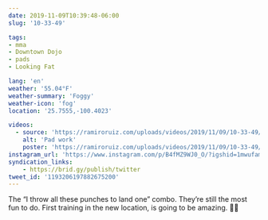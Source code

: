 ```yaml
---
date: 2019-11-09T10:39:48-06:00
slug: '10-33-49'

tags:
- mma
- Downtown Dojo
- pads
- Looking Fat

lang: 'en'
weather: '55.04°F'
weather-summary: 'Foggy'
weather-icon: 'fog'
location: '25.7555,-100.4023'

videos:
  - source: 'https://ramiroruiz.com/uploads/videos/2019/11/09/10-33-49/pad-work.mp4'
    alt: 'Pad work'
    poster: 'https://ramiroruiz.com/uploads/videos/2019/11/09/10-33-49/poster.jpg'
instagram_url: 'https://www.instagram.com/p/B4fMZ9WJ0_O/?igshid=1mwufamfm2ac4'
syndication_links:
    - https://brid.gy/publish/twitter
tweet_id: '1193206197882675200'
---
```

The “I throw all these punches to land one” combo. 
They’re still the most fun to do. 
First training in the new location, is going to be amazing. 👏🏼 

   